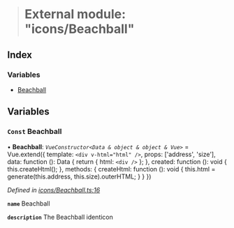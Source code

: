 > # External module: "icons/Beachball"

## Index

### Variables

* [Beachball](_icons_beachball_.md#const-beachball)

## Variables

### `Const` Beachball

• **Beachball**: *`VueConstructor<Data & object & object & Vue>`* =  Vue.extend({
  template: `<div v-html="html" />`,
  props: ['address', 'size'],
  data: function (): Data {
    return {
      html: `<div />`
    };
  },
  created: function (): void {
    this.createHtml();
  },
  methods: {
    createHtml: function (): void {
      this.html = generate(this.address, this.size).outerHTML;
    }
  }
})

*Defined in [icons/Beachball.ts:16](https://github.com/polkadot-js/ui/blob/874d297/packages/vue-identicon/src/icons/Beachball.ts#L16)*

**`name`** Beachball

**`description`** The Beachball identicon